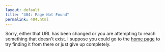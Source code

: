 ```yaml
---
layout: default
title: "404: Page Not Found"
permalink: 404.html
---
```

  
  <p class="lead">Sorry, either that URL has been changed or you are attempting to reach something that doesn't exist. I suppose you could go to the <a href="{{ site.baseurl }}/">home page</a> to try finding it from there or just give up completely. </p>
